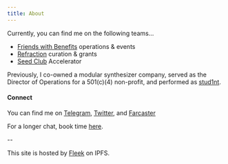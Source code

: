 ```yaml
---
title: About
---
```


Currently, you can find me on the following teams...

* [Friends with Benefits](https://fwb.help/) operations & events 
* [Refraction](https://www.refractionfestival.com/) curation & grants
* [Seed Club](https://www.seedclub.xyz/) Accelerator 

Previously, I co-owned a modular synthesizer company, served as the Director of Operations for a 501(c)(4) non-profit, and performed as [stud1nt](https://stud1nt.nyc/).

#### Connect

You can find me on [Telegram](https://t.me/freeparticle), [Twitter](https://twitter.com/dethesaurize), and [Farcaster](https://fcast.me/freeparticle)

For a longer chat,  book time [here](https://calendly.com/yzzi).

-- 

This site is hosted by [Fleek](https://fleek.co) on IPFS. 
